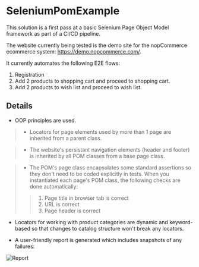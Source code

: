 # SeleniumPomExample

This solution is a first pass at a basic Selenium Page Object Model framework as part of a CI/CD pipeline. 

The website currently being tested is the demo site for the nopCommerce ecommerce system: https://demo.nopcommerce.com/.

It currently automates the following E2E flows:
1. Registration
2. Add 2 products to shopping cart and proceed to shopping cart.
3. Add 2 products to wish list and proceed to wish list.

## Details

- OOP principles are used.

> - Locators for page elements used by more than 1 page are inherited from a parent class.

> - The website's persistant navigation elements (header and footer) is inherited by all POM classes from a base page class.

> - The POM's page class encapsulates some standard assertions so they don't need to be coded explicitly in tests. When you instantiated each page's POM class, the following checks are done automatically:
> > 1. Page title in browser tab is correct
> > 2. URL is correct
> > 3. Page header is correct

- Locators for working with product categories are dynamic and keyword-based so that changes to catalog structure won't break any locators.

- A user-friendly report is generated which includes snapshots of any failures:

![Report](https://github.com/svendster/SeleniumPomExample/blob/master/Test_SS.JPG)



